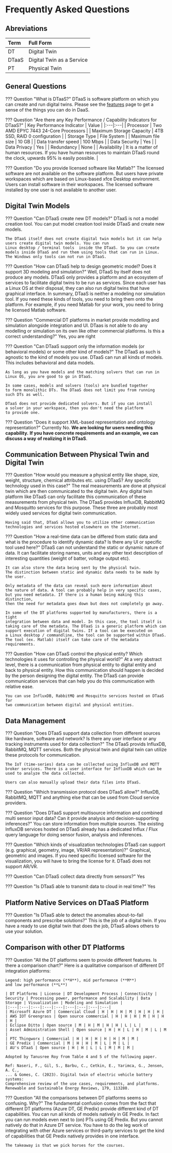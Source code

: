 # Frequently Asked Questions

## Abreviations

| Term | Full Form |
|:---|:---|
| DT | Digital Twin |
| DTaaS | Digital Twin as a Service |
| PT | Physical Twin |

## General Questions

??? Question "What is DTaaS?"
    DTaaS is software platform on which you can create and run digital twins.
    Please see the [features](user/features.md) page
    to get a sense of the things you can do in DaaS.

??? Question "Are there any Key Performance / Capability Indicators for DTaaS?"
    | Key Performance Indicator | Value |
    |:---|:---|
    | Processor | Two AMD EPYC 7443 24-Core Processors |
    | Maximum Storage Capacity | 4TB SSD, RAID 0 configuration |
    | Storage Type | File System |
    | Maximum file size | 10 GB |
    | Data transfer speed | 100 Mbps |
    | Data Security | Yes |
    | Data Privacy | Yes |
    | Redundancy | None |
    | Availability | It is a matter of human resources. If you have human resources to maintain DTaaS round the clock, upwards 95% is easily possible. |

??? Question "Do you provide licensed software like Matlab?"
    The licensed software are not available on the software platform.
    But users have private workspaces which are based
    on Linux-based xfce Desktop environment.
    Users can install software in their workspaces. The licensed software
    installed by one user is not available to another user.

## Digital Twin Models

??? Question "Can DTaaS create new DT models?"
    DTaaS is not a model creation  tool. You can put model creation tool
    inside DTaaS and create new models.

    The DTaaS itself does not create digital twin models but it can help
    users create digital twin models. You can run
    Linux desktop / terminal tools  inside the DTaaS. So you can create
    models inside DTaaS and run them using tools that can run in Linux.
    The Windows only tools can not run in DTaaS.

??? Question "How can DTaaS help to design geometric model? Does it support 3D modeling and simulation?"
    Well, DTaaS by itself does not produce any models. DTaaS only provides
    a platform and an ecosystem of services to facilitate digital twins to
    be run as services. Since each user has a Linux OS at their disposal,
    they can also run digital twins that have graphical interface.
    In summary, DTaaS is neither a modeling nor simulation tool. If you need
    these kinds of tools, you need to bring them onto the platform.
    For example, if you need Matlab for your work, you need to bring
    he licensed Matlab software.

??? Question "Commercial DT platforms in market provide modelling and simulation alongside integration and UI. DTaas is not able to do any modelling or simulation on its own like other commercial platforms. Is this a correct understanding?"
    Yes, you are right

??? Question "Can DTaaS support only the information models (or behavioral models) or some other kind of models?"
    The DTaaS as such is agnostic to the kind of models you use. DTaaS can
    run all kinds of models. This includes behavioral and data models.

    As long as you have models and the matching solvers that can run in
    Linux OS, you are good to go in DTaaS.

    In some cases, models and solvers (tools) are bundled together
    to form monolithic DTs. The DTaaS does not limit you from running
    such DTs as well.

    DTaaS does not provide dedicated solvers. But if you can install
    a solver in your workspace, then you don't need the platform
    to provide one.

??? Question "Does it support XML-based representation and ontology representation?"
    Currently No. **We are looking for users needing this capability.**
    **If you have concrete requirements and an example, we can discuss a way**
    **of realizing it in DTaaS**.

## Communication Between Physical Twin and Digital Twin

??? Question "How would you measure a physical entity like shape, size, weight, structure, chemical attributes etc. using DTaaS? Any specific technology used in this case?"
    The real measurements are done at physical twin which are then
    communicated to the digital twin. Any digital twin platform like
    DTaaS can only facilitate this communication of these measurements
    from physical twin. The DTaaS provides InfluxDB, RabbitMQ and Mosquitto
    services for this purpose. These three are probably most widely used
    services for digital twin communication.

    Having said that, DTaaS allows you to utilize other communication
    technologies and services hosted elsewhere on the Internet.

??? Question "How a real-time data can be differed from static data and what is the procedure to identify dynamic data? Is there any UI or specific tool used here?"
    DTaaS can not understand the static or dynamic nature of data.
    It can facilitate storing names, units and any other text description
    of interesting quantities (weight of batter, voltage output etc).

    It can also store the data being sent by the physical twin.
    The distinction between static and dynamic data needs to be made by
    the user.

    Only metadata of the data can reveal such more information about
    the nature of data. A tool can probably help in very specific cases,
    but you need metadata. If there is a human being making this distinction,
    then the need for metadata goes down but does not completely go away.

    In some of the DT platforms supported by manufacturers, there is a tight
    integration between data and model. In this case, the tool itself is
    taking care of the metadata. The DTaaS is a generic platform which can
    support execution of digital twins. If a tool can be executed on
    a Linux desktop / commandline, the tool can be supported within DTaaS.
    The tool (ex. Matlab) itself can take care of the metadata requirements.

??? Question "How can DTaaS control the physical entity? Which technologies it uses for controlling the physical world?"
    At a very abstract level, there is a communication from physical entity
    to digital entity and back to physical entity. How this communication
    should happen is decided by the person designing the digital entity.
    The DTaaS can provide communication services that can help you do this
    communication with relative ease.

    You can use InfluxDB, RabbitMQ and Mosquitto services hosted on DTaaS for
    two communication between digital and physical entities.

## Data Management

??? Question "Does DTaaS support data collection from different sources like hardware, software and network? Is there any user interface or any tracking instruments used for data collection?"
    The DTaaS provids InfluxDB, RabbitMQ, MQTT  services. Both the physical twin
    and digital twin can utilize these protocols for communication.

    The IoT (time-series) data can be collected using InfluxDB and MQTT
    broker services. There is a user interface for InfluxDB which can be
    used to analyze the data collected.

    Users can also manually upload their data files into DTaaS.

??? Question "Which transmission protocol does DTaaS allow?"
    InfluxDB, RabbitMQ, MQTT and anything else that can be used from
    Cloud service providers.

??? Question "Does DTaaS support multisource information and combined multi sensor input data? Can it provide analysis and decision-supporting inferences?"
    You can store information from multiple sources. The existing InfluxDB
    services hosted on DTaaS already has a dedicated Influx / Flux query
    language for doing sensor fusion, analysis and inferences.

??? Question "Which kinds of visualization technologies DTaaS can support (e.g. graphical, geometry, image, VR/AR representation)?"
    Graphical, geometric and images. If you need specific licensed software
    for the visualization, you will have to bring the license for it.
    DTaaS does not support AR/VR.

??? Question "Can DTaaS collect data directly from sensors?"
    Yes

??? Question "Is DTaaS able to transmit data to cloud in real time?"
    Yes

## Platform Native Services on DTaaS Platform

??? Question "Is DTaaS able to detect the anomalies about-to-fail components and prescribe solutions?"
    This is the job of a digital twin. If you have a ready to use digital twin
    that does the job, DTaaS allows others to use your solution.

## Comparison with other DT Platforms

??? Question "All the DT platforms seem to provide different features. Is there a comparison chart?"
    Here is a qualitative comparison of different DT integration platforms:

    Legend: high performance (**H**), mid performance (**M**)
    and low performance (**L**)

    | DT Platforms | License | DT Development Process | Connectivity | Security | Processing power, performance and Scalability | Data Storage | Visualization | Modeling and Simulation |
    |:---|:---|:---|:---|:---|:---|:---|:---|:---|
    | Microsoft Azure DT | Commercial Cloud | H | H | H | M | H | H | H |
    | AWS IOT Greengrass | Open source commercial | H | H | H | M | H | H | H |
    | Eclipse Ditto | Open source | M | H | M | H | H | L | L |
    | Asset Administration Shell | Open source | H | H | L | H | M | L | M |
    | PTC Thingworx | Commercial | H | H | H | H | H | M | M |
    | GE Predix | Commercial | M | H | H | M | L | M | L |
    | AU's DTaaS | Open source | H | H | L | L | M | M | M |

    Adopted by Tanusree Roy from Table 4 and 5 of the following paper.

    Ref: Naseri, F., Gil, S., Barbu, C., Cetkin, E., Yarimca, G., Jensen, A. C.,
    ... & Gomes, C. (2023). Digital twin of electric vehicle battery systems:
    Comprehensive review of the use cases, requirements, and platforms.
    Renewable and Sustainable Energy Reviews, 179, 113280.

??? Question "All the comparisons between DT platforms seems so confusing. Why?"
    The fundamental confusion comes from the fact that different DT platforms
    (Azure DT, GE Predix) provide different kind of DT capabilities. You can
    run all kinds of models natively in GE Predix. In fact you can run models
    even next to (on) PTs using GE Predix. But you cannot natively do that in
    Azure DT service. You have to do the leg work of integrating with other
    Azure services or third-party services to get the kind of capabilities
    that GE Predix natively provides in one interface.

    The takeaway is that we pick horses for the courses.
